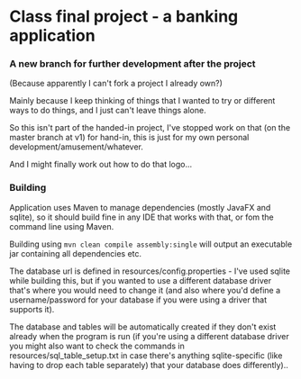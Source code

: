 # Class final project - a banking application

### A new branch for further development after the project
(Because apparently I can't fork a project I already own?)

Mainly because I keep thinking of things that I wanted to try or different ways to do things, and I just can't leave things alone.

So this isn't part of the handed-in project, I've stopped work on that (on the master branch at v1) for hand-in, this is just for my own personal development/amusement/whatever.

And I might finally work out how to do that logo...


### Building
Application uses Maven to manage dependencies (mostly JavaFX and sqlite), so it should build fine in any IDE that works with that, or fom the command line using Maven.

Building using 
```mvn clean compile assembly:single```
will output an executable jar containing all dependencies etc.

The database url is defined in resources/config.properties - I've used sqlite while building this, but if you wanted to use a different database driver that's where you would need to change it (and also where you'd define a username/password for your database if you were using a driver that supports it).

The database and tables will be automatically created if they don't exist already when the program is run (if you're using a different database driver you might also want to check the commands in resources/sql_table_setup.txt in case there's anything sqlite-specific (like having to drop each table separately) that your database does differently)..